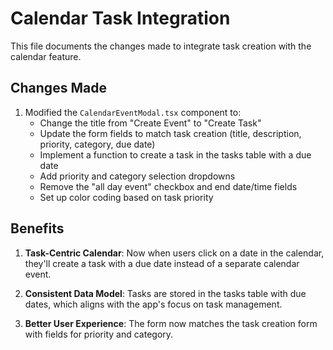 # Calendar Task Integration

This file documents the changes made to integrate task creation with the calendar feature.

## Changes Made

1. Modified the `CalendarEventModal.tsx` component to:
   - Change the title from "Create Event" to "Create Task"
   - Update the form fields to match task creation (title, description, priority, category, due date)
   - Implement a function to create a task in the tasks table with a due date
   - Add priority and category selection dropdowns
   - Remove the "all day event" checkbox and end date/time fields
   - Set up color coding based on task priority

## Benefits

1. **Task-Centric Calendar**: Now when users click on a date in the calendar, they'll create a task with a due date instead of a separate calendar event.

2. **Consistent Data Model**: Tasks are stored in the tasks table with due dates, which aligns with the app's focus on task management.

3. **Better User Experience**: The form now matches the task creation form with fields for priority and category.
